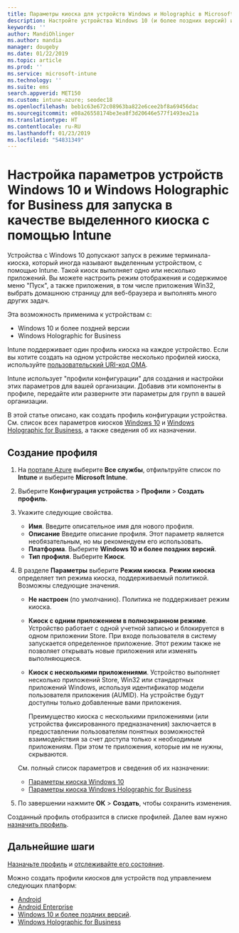 ```yaml
---
title: Параметры киоска для устройств Windows и Holographic в Microsoft Intune в Azure | Документация Майкрософт
description: Настройте устройства Windows 10 (и более поздних версий) и Windows Holographic for Business в качестве киосков с одним или несколькими приложениями, добавив приложения, отобразив панель задач, а также настроив меню "Пуск" и веб-браузер в Microsoft Intune.
keywords: ''
author: MandiOhlinger
ms.author: mandia
manager: dougeby
ms.date: 01/22/2019
ms.topic: article
ms.prod: ''
ms.service: microsoft-intune
ms.technology: ''
ms.suite: ems
search.appverid: MET150
ms.custom: intune-azure; seodec18
ms.openlocfilehash: beb1c63e672c08963ba822e6cee2bf8a69456dac
ms.sourcegitcommit: e08a26558174be3ea8f3d20646e577f1493ea21a
ms.translationtype: HT
ms.contentlocale: ru-RU
ms.lasthandoff: 01/23/2019
ms.locfileid: "54831349"
---
```

# <a name="windows-10-and-windows-holographic-for-business-device-settings-to-run-as-a-dedicated-kiosk-using-intune"></a>Настройка параметров устройств Windows 10 и Windows Holographic for Business для запуска в качестве выделенного киоска с помощью Intune

Устройства с Windows 10 допускают запуск в режиме терминала-киоска, который иногда называют выделенным устройством, с помощью Intune. Такой киоск выполняет одно или несколько приложений. Вы можете настроить режим отображения и содержимое меню "Пуск", а также приложения, в том числе приложения Win32, выбрать домашнюю страницу для веб-браузера и выполнять много других задач. 

Эта возможность применима к устройствам с:

- Windows 10 и более поздней версии
- Windows Holographic for Business

Intune поддерживает один профиль киоска на каждое устройство. Если вы хотите создать на одном устройстве несколько профилей киоска, используйте [пользовательский URI-код OMA](custom-settings-windows-10.md).

Intune использует "профили конфигурации" для создания и настройки этих параметров для вашей организации. Добавив эти компоненты в профиле, передайте или разверните эти параметры для групп в вашей организации.

В этой статье описано, как создать профиль конфигурации устройства. См. список всех параметров киосков [Windows 10](kiosk-settings-windows.md) и [Windows Holographic for Business](kiosk-settings-holographic.md), а также сведения об их назначении.

## <a name="create-the-profile"></a>Создание профиля

1. На [портале Azure](https://portal.azure.com) выберите **Все службы**, отфильтруйте список по **Intune** и выберите **Microsoft Intune**.
2. Выберите **Конфигурация устройства** > **Профили** > **Создать профиль**.
3. Укажите следующие свойства.

   - **Имя**. Введите описательное имя для нового профиля.
   - **Описание** Введите описание профиля. Этот параметр является необязательным, но мы рекомендуем его использовать.
   - **Платформа**. Выберите **Windows 10 и более поздних версий**.
   - **Тип профиля**. Выберите **Киоск**.

4. В разделе **Параметры** выберите **Режим киоска**. **Режим киоска** определяет тип режима киоска, поддерживаемый политикой. Возможны следующие значения.

    - **Не настроен** (по умолчанию). Политика не поддерживает режим киоска.
    - **Киоск с одним приложением в полноэкранном режиме**. Устройство работает с одной учетной записью и блокируется в одном приложении Store. При входе пользователя в систему запускается определенное приложение. Этот режим также не позволяет открывать новые приложения или изменять выполняющиеся.
    - **Киоск с несколькими приложениями**. Устройство выполняет несколько приложений Store, Win32 или стандартных приложений Windows, используя идентификатор модели пользователя приложения (AUMID). На устройстве будут доступны только добавленные вами приложения.

        Преимущество киоска с несколькими приложениями (или устройства фиксированного предназначения) заключается в предоставлении пользователям понятных возможностей взаимодействия за счет доступа только к необходимым приложениям. При этом те приложения, которые им не нужны, скрываются.

    См. полный список параметров и сведения об их назначении:
      - [Параметры киоска Windows 10](kiosk-settings-windows.md)
      - [Параметры киоска Windows Holographic for Business](kiosk-settings-holographic.md)

5. По завершении нажмите **ОК** > **Создать**, чтобы сохранить изменения. 

Созданный профиль отобразится в списке профилей. Далее вам нужно [назначить профиль](device-profile-assign.md).

## <a name="next-steps"></a>Дальнейшие шаги

[Назначьте профиль](device-profile-assign.md) и [отслеживайте его состояние](device-profile-monitor.md).

Можно создать профили киосков для устройств под управлением следующих платформ:
- [Android](device-restrictions-android.md#kiosk)
- [Android Enterprise](device-restrictions-android-for-work.md#kiosk-settings)
- [Windows 10 и более поздних версий](kiosk-settings-windows.md).
- [Windows Holographic for Business](kiosk-settings-holographic.md)
